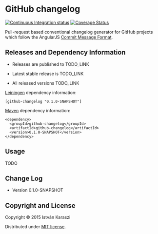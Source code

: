 # GitHub changelog

[![Continuous Integration status](https://api.travis-ci.org/raszi/github-changelog.svg?branch=master)](http://travis-ci.org/raszi/github-changelog)
[![Coverage Status](https://coveralls.io/repos/github/raszi/github-changelog/badge.svg?branch=master)](https://coveralls.io/github/raszi/github-changelog)

Pull-request based conventional changelog generator for GitHub projects which follow the AngularJS [Commit Message Format](https://github.com/angular/angular.js/blob/master/CONTRIBUTING.md#commit-message-format).


## Releases and Dependency Information

* Releases are published to TODO_LINK

* Latest stable release is TODO_LINK

* All released versions TODO_LINK

[Leiningen] dependency information:

    [github-changelog "0.1.0-SNAPSHOT"]

[Maven] dependency information:

    <dependency>
      <groupId>github-changelog</groupId>
      <artifactId>github-changelog</artifactId>
      <version>0.1.0-SNAPSHOT</version>
    </dependency>

[Leiningen]: http://leiningen.org/
[Maven]: http://maven.apache.org/


## Usage

TODO


## Change Log

* Version 0.1.0-SNAPSHOT


## Copyright and License

Copyright © 2015 István Karaszi

Distributed under [MIT license](http://choosealicense.com/licenses/mit/).
